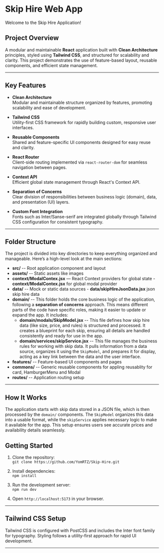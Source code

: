 # Skip Hire Web App
Welcome to the Skip Hire Application!

## Project Overview
A modular and maintainable **React** application built with **Clean Architecture** principles, styled using **Tailwind CSS**, and structured for scalability and clarity. This project demonstrates the use of feature-based layout, reusable components, and efficient state management.

---

## Key Features

- **Clean Architecture**  
  Modular and maintainable structure organized by features, promoting scalability and ease of development.

- **Tailwind CSS**  
  Utility-first CSS framework for rapidly building custom, responsive user interfaces.

- **Reusable Components**  
  Shared and feature-specific UI components designed for easy reuse and clarity.

- **React Router**  
  Client-side routing implemented via `react-router-dom` for seamless navigation between pages.

- **Context API**  
  Efficient global state management through React's Context API.

- **Separation of Concerns**  
  Clear division of responsibilities between business logic (domain), data, and presentation (UI) layers.

- **Custom Font Integration**  
  Fonts such as Inter/Sanse-serif are integrated globally through Tailwind CSS configuration for consistent typography.

---

## Folder Structure
The project is divided into key directories to keep everything organized and manageable. Here’s a high-level look at the main sections:
- **src/** -- Root application component and layout  
- **assets/** -- Static assets like images  
- **context/ModalContex.jsx** — React Context providers for global state - **context/ModalContex.jsx** for global modal provider   
- **data/** -- Mock or static data sources - **data/skipHireJsonData.jsx** json skip hire data
- **domain/** -- This folder holds the core business logic of the application, following a **separation of concerns** approach. This means different parts of the code have specific roles, making it easier to update or expand the app. It includes:
    - **domain/modals/SkipModel.jsx** -- This file defines how skip hire data (like size, price, and rules) is structured and processed. It creates a blueprint for each skip, ensuring all details are handled consistently and ready for use in the app.
    - **domain/services/skipService.jsx** -- This file manages the business rules for working with skip data. It pulls information from a data source, organizes it using the `SkipModel`, and prepares it for display, acting as a key link between the data and the user interface. 
- **features/** -- Feature-based UI components and pages  
- **commons/** -- Generic reusable components for appling reusablity for card, HamburgerMenu and Modal 
- **routes/** -- Application routing setup  
---
## How It Works

The application starts with skip data stored in a JSON file, which is then processed by the `domain/` components. The `SkipModel` organizes this data into a usable format, while the `skipService` applies necessary logic to make it available for the app. This setup ensures users see accurate prices and availability details seamlessly.
## Getting Started

1. Clone the repository:  
   `git clone https://github.com/YomRTZ/Skip-Hire.git`

2. Install dependencies:  
   `npm install`

3. Run the development server:  
   `npm run dev`

4. Open `http://localhost:5173` in your browser.

---

## Tailwind CSS Setup

Tailwind CSS is configured with PostCSS and includes the Inter font family for typography. Styling follows a utility-first approach for rapid UI development.

---
